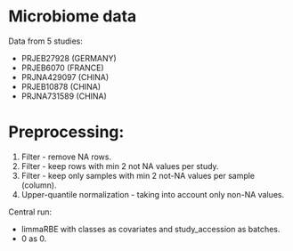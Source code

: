 # Microbiome data

Data from 5 studies:
- PRJEB27928 (GERMANY)
- PRJEB6070  (FRANCE)
- PRJNA429097 (CHINA)
- PRJEB10878 (CHINA)
- PRJNA731589 (CHINA)


# Preprocessing:
1. Filter - remove NA rows.
2. Filter - keep rows with min 2 not NA values per study.
3. Filter - keep only samples with min 2 not-NA values per sample (column).
4. Upper-quantile normalization - taking into account only non-NA values.
   

Central run:  
- limmaRBE with classes as covariates and study_accession as batches.
- 0 as 0.